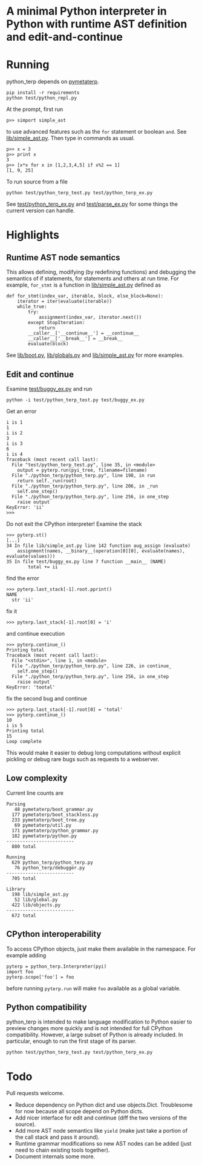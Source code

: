 # A minimal Python interpreter in Python with runtime AST definition and edit-and-continue

# Running

python_terp depends on [pymetaterp](https://github.com/asrp/pymetaterp).

    pip install -r requirements
    python test/python_repl.py

At the prompt, first run

    p>> simport simple_ast

to use advanced features such as the `for` statement or boolean `and`. See [lib/simple_ast.py](lib/simple_ast.py). Then type in commands as usual.

    p>> x = 3
    p>> print x
    3
    p>> [x*x for x in [1,2,3,4,5] if x%2 == 1]
    [1, 9, 25]

To run source from a file

    python test/python_terp_test.py test/python_terp_ex.py

See [test/python_terp_ex.py](test/python_terp_ex.py) and [test/parse_ex.py](test/parse_ex.py) for some things the current version can handle.

# Highlights

## Runtime AST node semantics

This allows defining, modifying (by redefining functions) and debugging the semantics of if statements, for statements and others at run time. For example, `for_stmt` is a function in [lib/simple_ast.py](lib/simple_ast.py) defined as

    def for_stmt(index_var, iterable, block, else_block=None):
        iterator = iter(evaluate(iterable))
        while_true:
            try:
                assignment(index_var, iterator.next())
            except StopIteration:
                return
            __caller__['__continue__'] = __continue__
            __caller__['__break__'] = __break__
            evaluate(block)

See [lib/boot.py](lib/boot.py), [lib/globals.py](lib/globals.py) and [lib/simple_ast.py](lib/simple_ast.py) for more examples.

## Edit and continue

Examine [test/buggy_ex.py](test/buggy_ex.py) and run

    python -i test/python_terp_test.py test/buggy_ex.py

Get an error

    i is 1
    1
    i is 2
    3
    i is 3
    6
    i is 4
    Traceback (most recent call last):
      File "test/python_terp_test.py", line 35, in <module>
        output = pyterp.run(pyi_tree, filename=filename)
      File "./python_terp/python_terp.py", line 198, in run
        return self._run(root)
      File "./python_terp/python_terp.py", line 206, in _run
        self.one_step()
      File "./python_terp/python_terp.py", line 256, in one_step
        raise output
    KeyError: 'ii'
    >>>

Do not exit the CPython interpreter! Examine the stack

    >>> pyterp.st()
    [...]
    34 In file lib/simple_ast.py line 142 function aug_assign (evaluate)
        assignment(names, __binary__(operation[0][0], evaluate(names), evaluate(values)))
    35 In file test/buggy_ex.py line 7 function __main__ (NAME)
            total += ii

find the error

    >>> pyterp.last_stack[-1].root.pprint()
    NAME
      str 'ii'

fix it

    >>> pyterp.last_stack[-1].root[0] = 'i'

and continue execution

    >>> pyterp.continue_()
    Printing total
    Traceback (most recent call last):
      File "<stdin>", line 1, in <module>
      File "./python_terp/python_terp.py", line 226, in continue_
        self.one_step()
      File "./python_terp/python_terp.py", line 256, in one_step
        raise output
    KeyError: 'tootal'

fix the second bug and continue

    >>> pyterp.last_stack[-1].root[0] = 'total'
    >>> pyterp.continue_()
    10
    i is 5
    Printing total
    15
    Loop complete

This would make it easier to debug long computations without explicit pickling or debug rare bugs such as requests to a webserver.

## Low complexity

Current line counts are

    Parsing
       48 pymetaterp/boot_grammar.py
      177 pymetaterp/boot_stackless.py
      233 pymetaterp/boot_tree.py
       69 pymetaterp/util.py
      171 pymetaterp/python_grammar.py
      182 pymetaterp/python.py
    -------------------------
      880 total

    Running
      629 python_terp/python_terp.py
       76 python_terp/debugger.py
    -------------------------
      705 total

    Library
      198 lib/simple_ast.py
       52 lib/global.py
      422 lib/objects.py
    -------------------------
      672 total

## CPython interoperability

To access CPython objects, just make them available in the namespace. For example adding

    pyterp = python_terp.Interpreter(pyi)
    import foo
    pyterp.scope['foo'] = foo

before running `pyterp.run`  will make `foo` available as a global variable.

## Python compatibility

python_terp is intended to make language modification to Python easier to preview changes more quickly and is not intended for full CPython compatibility. However, a large subset of Python is already included. In particular, enough to run the first stage of its parser.

    python test/python_terp_test.py test/python_terp_ex.py

# Todo

Pull requests welcome.

- Reduce dependency on Python dict and use objects.Dict. Troublesome for now because all scope depend on Python dicts.
- Add nicer interface for edit and continue (diff the two versions of the source).
- Add more AST node semantics like `yield` (make just take a portion of the call stack and pass it around).
- Runtime grammar modifications so new AST nodes can be added (just need to chain existing tools together).
- Document internals some more.

